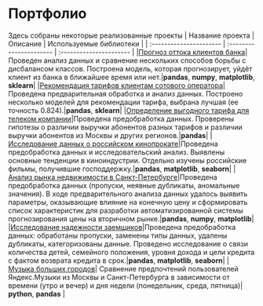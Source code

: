 # Портфолио
Здесь собраны некоторые реализованные проекты
| Название проекта | Описание | Используемые библиотеки | 
| :---------------------- | :---------------------- | :---------------------- |
|[Прогноз оттока клиентов банка](bank_clients)|Проведен анализ данных и сравнение нескольких способов борьбы с дисбалансом классов. Построена модель, которая прогнозирует, уйдёт клиент из банка в ближайшее время или нет.|**pandas**, **numpy**, **matplotlib**, **sklearn**|
|[Рекомендация тарифов клиентам сотового оператора](tarif_recommendation)|Проведена предварительная обработка и анализ данных. Построено несколько моделей для рекомендации тарифа, выбрана лучшая (ее точность 0.824).|**pandas**, **sklearn**|
|[Определение выгодного тарифа для телеком компании](megaline_tarifs)|Проведена предобработка данных. Проверены гипотезы о различии выручки абонентов разных тарифов и различии выручки абонентов из Москвы и других регионов.|**pandas**|
|[Исследование данных о российском кинопрокате](mkrf_movies)|Проведена предобработка данных и исследовательский анализ. Выявлены основные тенденции в киноиндустрии. Отдельно изучены российские фильмы, получившие господдержку.|**pandas**, **matplotlib**, **seaborn**|
|[Анализ рынка недвижимости в Санкт-Петербурге](spb_estate_market)|Проведена предобработка данных (пропуски, неявные дубликаты, аномальные значения). В ходе предварительного анализа данных удалось выявить параметры, оказывающие влияние на конечную цену и сформировать список характеристик для разработки автоматизированной системы прогнозирования цены на вторичном рынке.|**pandas**, **numpy**, **matplotlib**|
|[Исследование надежности заемщиков](reliable_borrowers)|Проведена предобработка данных: обработаны пропуски, заменены типы данных, удалены дубликаты, категоризованы данные. Проведено исследование о связи количества детей, семейного положения, уровня дохода и цели кредита с фактом возврата кредита в срок.|**pandas**, **matplotlib**, **seaborn**|
| [Музыка больших городов](big_cities_music)| Сравнение предпочтений пользователей Яндекс.Музыки из Москвы и Санкт-Петербурга в зависимости от времени (утро и вечер) и дня недели (понедельник, среда, пятница)| **python**, **pandas** |